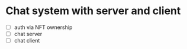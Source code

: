 # Chat system with server and client

- [ ] auth via NFT ownership
- [ ] chat server
- [ ] chat client
